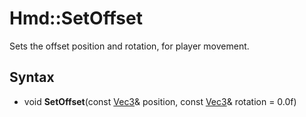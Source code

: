# Hmd::SetOffset

Sets the offset position and rotation, for player movement.

## Syntax

- void **SetOffset**(const [Vec3](Vec3.md)& position, const [Vec3](Vec3.md)& rotation = 0.0f)

